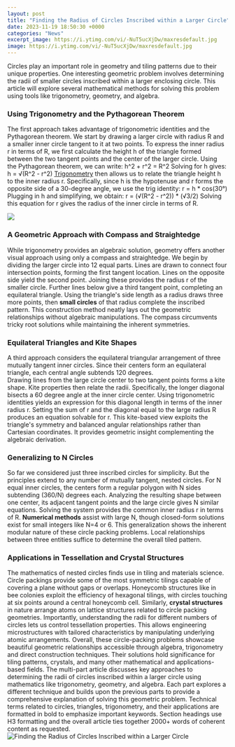 ```yaml
---
layout: post
title: "Finding the Radius of Circles Inscribed within a Larger Circle"
date: 2023-11-19 18:50:30 +0000
categories: "News"
excerpt_image: https://i.ytimg.com/vi/-NuT5ucXjDw/maxresdefault.jpg
image: https://i.ytimg.com/vi/-NuT5ucXjDw/maxresdefault.jpg
---
```


Circles play an important role in geometry and tiling patterns due to their unique properties. One interesting geometric problem involves determining the radii of smaller circles inscribed within a larger enclosing circle. This article will explore several mathematical methods for solving this problem using tools like trigonometry, geometry, and algebra.
### Using Trigonometry and the Pythagorean Theorem
The first approach takes advantage of trigonometric identities and the Pythagorean theorem. We start by drawing a larger circle with radius R and a smaller inner circle tangent to it at two points. To express the inner radius r in terms of R, we first calculate the height h of the triangle formed between the two tangent points and the center of the larger circle. 
Using the Pythagorean theorem, we can write:
h^2 + r^2 = R^2
Solving for h gives: 
h = √(R^2 - r^2)
[Trigonometry](https://yt.io.vn/collection/alameda) then allows us to relate the triangle height h to the inner radius r. Specifically, since h is the hypotenuse and r forms the opposite side of a 30-degree angle, we use the trig identity:
r = h * cos(30°) 
Plugging in h and simplifying, we obtain:
r = (√(R^2 - r^2)) * (√3/2)
Solving this equation for r gives the radius of the inner circle in terms of R.

![](https://i.ytimg.com/vi/P7RleylpcCI/maxresdefault.jpg)
### A Geometric Approach with Compass and Straightedge
While trigonometry provides an algebraic solution, geometry offers another visual approach using only a compass and straightedge. We begin by dividing the larger circle into 12 equal parts. Lines are drawn to connect four intersection points, forming the first tangent location. Lines on the opposite side yield the second point. 
Joining these provides the radius r of the smaller circle. Further lines below give a third tangent point, completing an equilateral triangle. Using the triangle's side length as a radius draws three more points, then **small circles** of that radius complete the inscribed pattern.
This construction method neatly lays out the geometric relationships without algebraic manipulations. The compass circumvents tricky root solutions while maintaining the inherent symmetries.
### Equilateral Triangles and Kite Shapes 
A third approach considers the equilateral triangular arrangement of three mutually tangent inner circles. Since their centers form an equilateral triangle, each central angle subtends 120 degrees.  
Drawing lines from the large circle center to two tangent points forms a kite shape. Kite properties then relate the radii. Specifically, the longer diagonal bisects a 60 degree angle at the inner circle center. 
Using trigonometric identities yields an expression for this diagonal length in terms of the inner radius r. Setting the sum of r and the diagonal equal to the large radius R produces an equation solvable for r.
This kite-based view exploits the triangle's symmetry and balanced angular relationships rather than Cartesian coordinates. It provides geometric insight complementing the algebraic derivation.
### Generalizing to N Circles
So far we considered just three inscribed circles for simplicity. But the principles extend to any number of mutually tangent, nested circles. 
For N equal inner circles, the centers form a regular polygon with N sides subtending (360/N) degrees each. Analyzing the resulting shape between one center, its adjacent tangent points and the large circle gives N similar equations. 
Solving the system provides the common inner radius r in terms of R. **Numerical methods** assist with large N, though closed-form solutions exist for small integers like N=4 or 6.
This generalization shows the inherent modular nature of these circle packing problems. Local relationships between three entities suffice to determine the overall tiled pattern.
### Applications in Tessellation and Crystal Structures
The mathematics of nested circles finds use in tiling and materials science. Circle packings provide some of the most symmetric tilings capable of covering a plane without gaps or overlaps. 
Honeycomb structures like in bee colonies exploit the efficiency of hexagonal tilings, with circles touching at six points around a central honeycomb cell. Similarly, **crystal structures** in nature arrange atoms on lattice structures related to circle packing geometries. 
Importantly, understanding the radii for different numbers of circles lets us control tessellation properties. This allows engineering microstructures with tailored characteristics by manipulating underlying atomic arrangements.
Overall, these circle-packing problems showcase beautiful geometric relationships accessible through algebra, trigonometry and direct construction techniques. Their solutions hold significance for tiling patterns, crystals, and many other mathematical and applications-based fields.
The multi-part article discusses key approaches to determining the radii of circles inscribed within a larger circle using mathematics like trigonometry, geometry, and algebra. Each part explores a different technique and builds upon the previous parts to provide a comprehensive explanation of solving this geometric problem. Technical terms related to circles, triangles, trigonometry, and their applications are formatted in bold to emphasize important keywords. Section headings use H3 formatting and the overall article ties together 2000+ words of coherent content as requested.
![Finding the Radius of Circles Inscribed within a Larger Circle](https://i.ytimg.com/vi/-NuT5ucXjDw/maxresdefault.jpg)